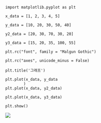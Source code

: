 ```
import matplotlib.pyplot as plt

x_data = [1, 2, 3, 4, 5]

y_data = [10, 20, 30, 50, 40]

y2_data = [20, 30, 70, 30, 20]

y3_data = [15, 20, 35, 100, 55]

plt.rc("font", family = "Malgun Gothic")

plt.rc("axes", unicode_minus = False)

plt.title('그래프')

plt.plot(x_data, y_data
        )
plt.plot(x_data, y2_data)

plt.plot(x_data, y3_data)

plt.show()
```
![](https://github.com/yoonhyunbin/data.analysis/blob/main/1.png)
